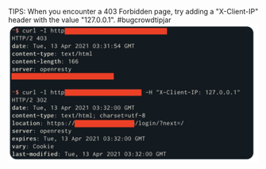 
TIPS:
When you encounter a 403 Forbidden page, try adding a "X-Client-IP" header with the value "127.0.0.1". #bugcrowdtipjar
![](../images/2021-04-14-11-10-19.png)